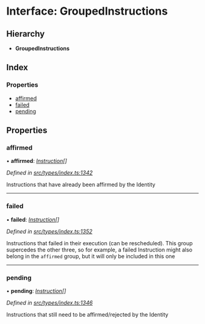 # Interface: GroupedInstructions

## Hierarchy

* **GroupedInstructions**

## Index

### Properties

* [affirmed](groupedinstructions.md#affirmed)
* [failed](groupedinstructions.md#failed)
* [pending](groupedinstructions.md#pending)

## Properties

###  affirmed

• **affirmed**: *[Instruction](../classes/instruction.md)[]*

*Defined in [src/types/index.ts:1342](https://github.com/PolymathNetwork/polymesh-sdk/blob/cfab557b/src/types/index.ts#L1342)*

Instructions that have already been affirmed by the Identity

___

###  failed

• **failed**: *[Instruction](../classes/instruction.md)[]*

*Defined in [src/types/index.ts:1352](https://github.com/PolymathNetwork/polymesh-sdk/blob/cfab557b/src/types/index.ts#L1352)*

Instructions that failed in their execution (can be rescheduled).
  This group supercedes the other three, so for example, a failed Instruction
  might also belong in the `affirmed` group, but it will only be included in this one

___

###  pending

• **pending**: *[Instruction](../classes/instruction.md)[]*

*Defined in [src/types/index.ts:1346](https://github.com/PolymathNetwork/polymesh-sdk/blob/cfab557b/src/types/index.ts#L1346)*

Instructions that still need to be affirmed/rejected by the Identity
